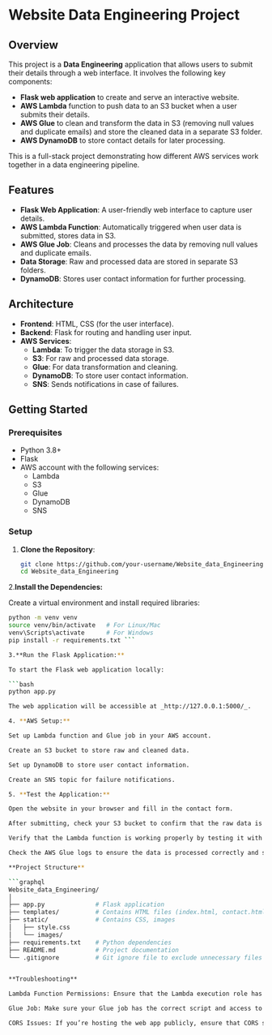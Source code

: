 # Website Data Engineering Project

## Overview

This project is a **Data Engineering** application that allows users to submit their details through a web interface. It involves the following key components:

- **Flask web application** to create and serve an interactive website.
- **AWS Lambda** function to push data to an S3 bucket when a user submits their details.
- **AWS Glue** to clean and transform the data in S3 (removing null values and duplicate emails) and store the cleaned data in a separate S3 folder.
- **AWS DynamoDB** to store contact details for later processing.

This is a full-stack project demonstrating how different AWS services work together in a data engineering pipeline.

## Features

- **Flask Web Application**: A user-friendly web interface to capture user details.
- **AWS Lambda Function**: Automatically triggered when user data is submitted, stores data in S3.
- **AWS Glue Job**: Cleans and processes the data by removing null values and duplicate emails.
- **Data Storage**: Raw and processed data are stored in separate S3 folders.
- **DynamoDB**: Stores user contact information for further processing.

## Architecture

- **Frontend**: HTML, CSS (for the user interface).
- **Backend**: Flask for routing and handling user input.
- **AWS Services**:
  - **Lambda**: To trigger the data storage in S3.
  - **S3**: For raw and processed data storage.
  - **Glue**: For data transformation and cleaning.
  - **DynamoDB**: To store user contact information.
  - **SNS**: Sends notifications in case of failures.

## Getting Started

### Prerequisites

- Python 3.8+
- Flask
- AWS account with the following services:
  - Lambda
  - S3
  - Glue
  - DynamoDB
  - SNS

### Setup

1. **Clone the Repository**:

   ```bash
   git clone https://github.com/your-username/Website_data_Engineering.git
   cd Website_data_Engineering

2.**Install the Dependencies:**

Create a virtual environment and install required libraries:

```bash
python -m venv venv
source venv/bin/activate   # For Linux/Mac
venv\Scripts\activate      # For Windows
pip install -r requirements.txt ```

3.**Run the Flask Application:**

To start the Flask web application locally:

```bash
python app.py

The web application will be accessible at _http://127.0.0.1:5000/_.

4. **AWS Setup:**

Set up Lambda function and Glue job in your AWS account.

Create an S3 bucket to store raw and cleaned data.

Set up DynamoDB to store user contact information.

Create an SNS topic for failure notifications.

5. **Test the Application:**

Open the website in your browser and fill in the contact form.

After submitting, check your S3 bucket to confirm that the raw data is stored.

Verify that the Lambda function is working properly by testing it with the S3 data.

Check the AWS Glue logs to ensure the data is processed correctly and stored in the clean data folder.

**Project Structure**

```graphql
Website_data_Engineering/
│
├── app.py              # Flask application
├── templates/          # Contains HTML files (index.html, contact.html)
├── static/             # Contains CSS, images
│   ├── style.css
│   └── images/
├── requirements.txt    # Python dependencies
├── README.md           # Project documentation
└── .gitignore          # Git ignore file to exclude unnecessary files


**Troubleshooting**

Lambda Function Permissions: Ensure that the Lambda execution role has the necessary permissions to access S3 and DynamoDB.

Glue Job: Make sure your Glue job has the correct script and access to the S3 buckets.

CORS Issues: If you’re hosting the web app publicly, ensure that CORS settings in your S3 bucket are properly configured.
